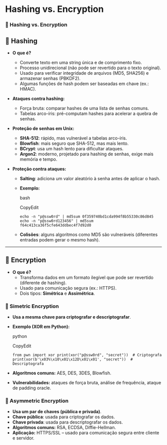 # Hashing vs. Encryption

### 📌 Hashing vs. Encryption

## 🔹 Hashing

- **O que é?**
    
    - Converte texto em uma string única e de comprimento fixo.
    - Processo unidirecional (não pode ser revertido para o texto original).
    - Usado para verificar integridade de arquivos (MD5, SHA256) e armazenar senhas (PBKDF2).
    - Algumas funções de hash podem ser baseadas em chave (ex.: HMAC).
- **Ataques contra hashing:**
    
    - Força bruta: comparar hashes de uma lista de senhas comuns.
    - Tabelas arco-íris: pré-computam hashes para acelerar a quebra de senhas.
- **Proteção de senhas em Unix:**
    
    - **SHA-512**: rápido, mas vulnerável a tabelas arco-íris.
    - **Blowfish**: mais seguro que SHA-512, mas mais lento.
    - **BCrypt**: usa um hash lento para dificultar ataques.
    - **Argon2**: moderno, projetado para hashing de senhas, exige mais memória e tempo.
- **Proteção contra ataques:**
    
    - **Salting**: adiciona um valor aleatório à senha antes de aplicar o hash.
    - **Exemplo:**
        
        bash
        
        CopyEdit
        
        `echo -n "p@ssw0rd" | md5sum 0f359740bd1cda994f8b55330c86d845  echo -n "p@ssw0rd123456" | md5sum f64c413ca36f5cfe643ddbec4f7d92d0`
        
    - **Colisões**: alguns algoritmos como MD5 são vulneráveis (diferentes entradas podem gerar o mesmo hash).

---

## 🔹 Encryption

- **O que é?**
    - Transforma dados em um formato ilegível que pode ser revertido (diferente de hashing).
    - Usado para comunicação segura (ex.: HTTPS).
    - Dois tipos: **Simétrica** e **Assimétrica**.

### 🔸 Simetric Encryption

- **Usa a mesma chave para criptografar e descriptografar**.
- **Exemplo (XOR em Python):**
    
    python
    
    CopyEdit
    
    `from pwn import xor print(xor("p@ssw0rd", "secret"))  # Criptografa print(xor(b'\x03%\x10\x01\x12D\x01\x01', "secret"))  # Descriptografa`
    
- **Algoritmos comuns:** AES, DES, 3DES, Blowfish.
- **Vulnerabilidades:** ataques de força bruta, análise de frequência, ataque de padding oracle.

### 🔸 Asymmetric Encryption

- **Usa um par de chaves (pública e privada)**.
- **Chave pública**: usada para criptografar os dados.
- **Chave privada**: usada para descriptografar os dados.
- **Algoritmos comuns:** RSA, ECDSA, Diffie-Hellman.
- **Aplicação:** HTTPS/SSL – usado para comunicação segura entre cliente e servidor.